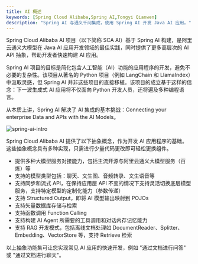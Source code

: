 ```yaml
---
title: AI 概述
keywords: [Spring Cloud Alibaba,Spring AI,Tongyi Qianwen]
description: "Spring AI 与通义千问集成，使用 Spring AI 开发 Java AI 应用。"
---
```


Spring Cloud Alibaba AI 项目（以下简称 SCA AI）基于 Spring AI 构建，是阿里云通义大模型在 Java AI 应用开发领域的最佳实践，同时提供了更多高层次的 AI API 抽象，帮助开发者快速构建 AI 应用。



Spring AI 项目的目标是简化包含人工智能（AI）功能的应用程序的开发，避免不必要的复杂性。该项目从著名的 Python 项目（例如 LangChain 和 LlamaIndex）中汲取灵感，但 Spring AI 并非这些项目的直接移植。该项目的成立基于这样的信念：下一波生成式 AI 应用将不仅面向 Python 开发人员，还将遍及多种编程语言。

从本质上讲，Spring AI 解决了 AI 集成的基本挑战：Connecting your enterprise Data and APIs with the AI Models。

![spring-ai-intro](/img/user/ai/overview/intro.png)

Spring Cloud Alibaba AI 提供了以下抽象概念，作为开发 AI 应用程序的基础。这些抽象概念具有多种实现，只需进行少量代码更改即可轻松更换组件。
* 提供多种大模型服务对接能力，包括主流开源与阿里云通义大模型服务（百炼）等
* 支持的模型类型包括：聊天、文生图、音频转录、文生语音等
* 支持同步和流式 API，在保持应用层 API 不变的情况下支持灵活切换底层模型服务，支持特定模型的定制化能力（参数传递）
* 支持 Structured Output，即将 AI 模型输出映射到 POJOs
* 支持矢量数据库存储与检索
* 支持函数调用 Function Calling
* 支持构建 AI Agent 所需要的工具调用和对话内存记忆能力
* 支持 RAG 开发模式，包括离线文档处理如 DocumentReader、Splitter、Embedding、VectorStore 等，支持 Retrieve 检索

以上抽象功能集可让您实现常见 AI 应用的快速开发，例如 "通过文档进行问答" 或 "通过文档进行聊天"。


